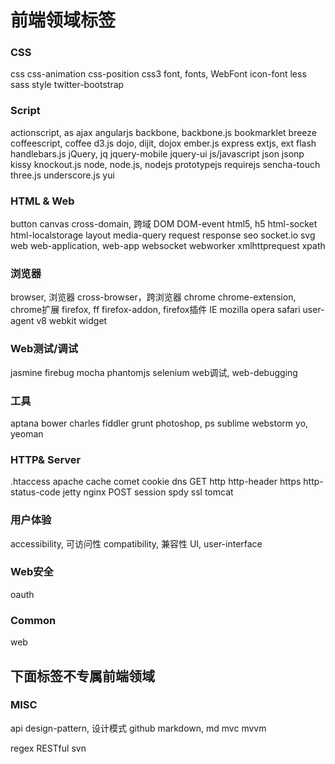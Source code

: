 # 前端领域标签

### CSS
css
css-animation
css-position
css3
font, fonts, WebFont
icon-font
less
sass
style
twitter-bootstrap

### Script
actionscript, as
ajax
angularjs
backbone, backbone.js
bookmarklet
breeze
coffeescript, coffee
d3.js
dojo, dijit, dojox
ember.js
express
extjs, ext
flash
handlebars.js
jQuery, jq
jquery-mobile
jquery-ui
js/javascript
json
jsonp
kissy
knockout.js
node, node.js, nodejs
prototypejs
requirejs
sencha-touch
three.js
underscore.js
yui




### HTML & Web

button
canvas
cross-domain, 跨域
DOM
DOM-event
html5, h5
html-socket
html-localstorage
layout
media-query
request
response
seo
socket.io
svg
web
web-application, web-app
websocket
webworker
xmlhttprequest
xpath







### 浏览器
browser, 浏览器
cross-browser，跨浏览器
chrome
chrome-extension, chrome扩展
firefox, ff
firefox-addon, firefox插件
IE
mozilla
opera
safari
user-agent
v8
webkit
widget


### Web测试/调试
jasmine
firebug
mocha
phantomjs
selenium
web调试, web-debugging

### 工具
aptana
bower
charles
fiddler
grunt
photoshop, ps
sublime
webstorm
yo, yeoman


### HTTP& Server
.htaccess
apache
cache
comet
cookie
dns
GET
http
http-header
https
http-status-code
jetty
nginx
POST
session
spdy
ssl
tomcat


### 用户体验
accessibility, 可访问性
compatibility, 兼容性
UI, user-interface

### Web安全
oauth


### Common
web




下面标签不专属前端领域
---

### MISC


api
design-pattern, 设计模式
github
markdown, md
mvc
mvvm

regex
RESTful
svn

